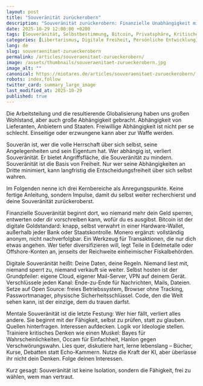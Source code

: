 ```yaml
---
layout: post
title: "Souveränität zurückerobern"
description: "Souveränität zurückerobern: Finanzielle Unabhängigkeit mit Bitcoin, digitale Freiheit durch Selbsthosting, mentale Stärke durch kritisches Denken. Praktische Impulse."
date: 2025-10-29 12:00:00 +0200
tags: [Souveränität, Selbstbestimmung, Bitcoin, Privatsphäre, Kritisches Denken, Unabhängigkeit]
categories: [Libertarismus, Digitale Freiheit, Persönliche Entwicklung]
lang: de
slug: souveraenitaet-zurueckerobern
permalink: /articles/souveraenitaet-zurueckerobern/
image: /assets/thumbnails/souveraenitaet-zurueckerobern.jpg
image_alt: ""
canonical: https://miotares.de/articles/souveraenitaet-zurueckerobern/
robots: index,follow
twitter_card: summary_large_image
last_modified_at: 2025-10-29
published: true
---
```


<!--

Hinweis zur Nutzung:

- Kopiere diese Datei in `_posts/` und benenne sie nach Schema `YYYY-MM-DD-titel.md`.

- Passe Front‑Matter an (Titel, Beschreibung, Tags, Bild etc.).

- `published: false` entfernen oder auf `true` setzen, wenn der Artikel live gehen soll.

-->

  

Die Arbeitsteilung und die resultierende Globalisierung haben uns großen Wohlstand, aber auch große Abhängigkeit gebracht. Abhängigkeit von Lieferanten, Anbietern und Staaten. Freiwillige Abhängigkeit ist nicht per se schlecht. Einseitige oder erzwungene kann aber zur Waffe werden.

Souverän ist, wer die volle Herrschaft über sich selbst, seine Angelegenheiten und sein Eigentum hat. Wer abhängig ist, verliert Souveränität. Er bietet Angriffsfläche, die Souveränität zu mindern. Souveränität ist die Basis von Freiheit. Nur wer seine Abhängigkeiten an Dritte minimiert, kann langfristig die Entscheidungsfreiheit über sich selbst wahren.

Im Folgenden nenne ich drei Kernbereiche als Anregungspunkte. Keine fertige Anleitung, sondern Impulse, damit du selbst weiter recherchierst und deine Souveränität zurückeroberst.
  
Finanzielle Souveränität beginnt dort, wo niemand mehr dein Geld sperren, entwerten oder dir vorschreiben kann, wofür du es ausgibst. Bitcoin ist der digitale Goldstandard: knapp, selbst verwahrt in einer Hardware-Wallet, außerhalb jeder Bank oder Staatskontrolle. Monero ergänzt: vollständig anonym, nicht nachverfolgbar. Ein Werkzeug für Transaktionen, die nur dich etwas angehen. Wer tiefer diversifizieren will, legt Teile in Edelmetalle oder Offshore-Konten an, jenseits der Reichweite einheimischer Fiskalbehörden.

Digitale Souveränität heißt: Deine Daten, deine Regeln. Niemand liest mit, niemand sperrt zu, niemand verkauft sie weiter. Selbst hosten ist der Grundpfeiler: eigene Cloud, eigener Mail-Server, VPN auf deinem Gerät. Verschlüssele jeden Kanal: Ende-zu-Ende für Nachrichten, Mails, Dateien. Setze auf Open Source: freies Betriebssystem, Browser ohne Tracking, Passwortmanager, physische Sicherheitsschlüssel. Code, den die Welt sehen kann, ist der einzige, dem du trauen darfst.

Mentale Souveränität ist die letzte Festung: Wer hier fällt, verliert alles andere. Sie beginnt mit der Fähigkeit, selbst zu prüfen, statt zu glauben. Quellen hinterfragen. Interessen aufdecken. Logik vor Ideologie stellen. Trainiere kritisches Denken wie einen Muskel: Bayes für Wahrscheinlichkeiten, Occam für Einfachheit, Hanlon gegen Verschwörungswahn. Lies quer, diskutiere hart, lerne lebenslang – Bücher, Kurse, Debatten statt Echo-Kammern. Nutze die Kraft der KI, aber überlasse ihr nicht dein Denken. Folge deinen Interessen.

Kurz gesagt: Souveränität ist keine Isolation, sondern die Fähigkeit, frei zu wählen, wem man vertraut.




